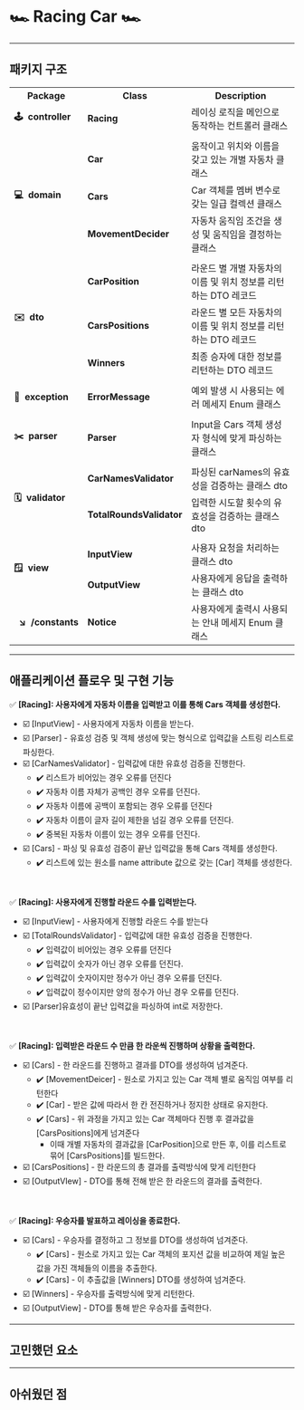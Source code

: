 #  🏎 Racing Car 🏎 

---

## 패키지 구조

<div align="center">
<table>
<tr>
<th align="center">Package</th>
<th align="center">Class</th>
<th align="center">Description</th>
</tr>

<tr>
<td><b>🕹&nbsp;&nbsp;controller</b></td>
<td><b>Racing</b></td>
<td> 레이싱 로직을 메인으로 동작하는 컨트롤러 클래스 </td>
</tr>

<tr><td colspan="3"></td></tr>

<tr>
<td rowspan="3"><b>💻  domain</b></td>
<td><b>Car</b></td>
<td>움작이고 위치와 이름을 갖고 있는 개별 자동차 클래스</td>
</tr>

<tr>
<td><b>Cars</b></td>
<td> Car 객체를 멤버 변수로 갖는 일급 컬렉션 클래스 </td>
</tr>

<tr>
<td><b>MovementDecider</b></td>
<td> 자동차 움직임 조건을 생성 및 움직임을 결정하는 클래스 </td>
</tr>

<tr><td colspan="3"></td></tr>

<tr>
<td rowspan="3"><b>✉️&nbsp;&nbsp;dto</b></td>
<td><b> CarPosition</b></td>
<td> 라운드 별 개별 자동차의 이름 및 위치 정보를 리턴하는 DTO 레코드</td>
</tr>

<tr>
<td><b> CarsPositions</b></td>
<td> 라운드 별 모든 자동차의 이름 및 위치 정보를 리턴하는 DTO 레코드 </td>
</tr>


<tr>
<td><b> Winners </b></td>
<td> 최종 승자에 대한 정보를 리턴하는 DTO 레코드</td>
</tr>

<tr><td colspan="3"></td></tr>

<tr>
<td rowspan="1"><b>🚫&nbsp;&nbsp;exception</b></td>
<td><b> ErrorMessage </b></td>
<td> 예외 발생 시 사용되는 에러 메세지 Enum 클래스</td>
</tr>

<tr><td colspan="3"></td></tr>

<tr>
<td rowspan="1"><b>✂️&nbsp;&nbsp;parser</b></td>
<td><b> Parser </b></td>
<td> Input을 Cars 객체 생성자 형식에 맞게 파싱하는 클래스</td>
</tr>

<tr><td colspan="3"></td></tr>

<tr>
<td rowspan="2"><b>🗓️&nbsp;&nbsp;validator</b></td>
<td><b> CarNamesValidator </b></td>
<td> 파싱된 carNames의 유효성을 검증하는 클래스  dto</td>
</tr>

<tr>
<td><b> TotalRoundsValidator </b></td>
<td> 입력한 시도할 횟수의 유효성을 검증하는 클래스 dto</td>
</tr>

<tr><td colspan="3"></td></tr>

<tr>
<td rowspan="2"><b>🪟&nbsp;&nbsp;view</b></td>
<td><b> InputView </b></td>
<td> 사용자 요청을 처리하는 클래스 dto</td>
</tr>

<tr>
<td><b> OutputView </b></td>
<td> 사용자에게 응답을 출력하는 클래스 dto</td>
</tr>

<tr>
<td><b>  ↘️  /constants</b></td>
<td><b>Notice</b></td>
<td> 사용자에게 출력시 사용되는 안내 메세지 Enum 클래스</td>
</tr>




</table>
</div>




---

## 애플리케이션 플로우 및 구현 기능


✅ **[Racing]: 사용자에게 자동차 이름을 입력받고 이를 통해 Cars 객체를 생성한다.**

- ☑️ [InputView] - 사용자에게 자동차 이름을 받는다.
- ☑️ [Parser] - 유효성 검증 및 객체 생성에 맞는 형식으로 입력값을 스트링 리스트로 파싱한다.
- ☑️ [CarNamesValidator] - 입력값에 대한 유효성 검증을 진행한다.
  - ✔️ 리스트가 비어있는 경우 오류를 던진다
  - ✔️ 자동차 이름 자체가 공백인 경우 오류를 던진다.
  - ✔️ 자동차 이름에 공백이 포함되는 경우 오류를 던진다
  - ✔️ 자동차 이름이 글자 길이 제한을 넘길 경우 오류를 던진다.
  - ✔️ 중복된 자동차 이름이 있는 경우 오류를 던진다.
- ☑️ [Cars] - 파싱 및 유효성 검증이 끝난 입력값을 통해 Cars 객체를 생성한다.
  - ✔️ 리스트에 있는 원소를 name attribute 값으로 갖는 [Car] 객체를 생성한다.

<br>

✅ **[Racing]: 사용자에게 진행할 라운드 수를 입력받는다.**
- ☑️ [InputView] - 사용자에게 진행할 라운드 수를 받는다
- ☑️ [TotalRoundsValidator] - 입력값에 대한 유효성 검증을 진행한다.
  - ✔️ 입력값이 비어있는 경우 오류를 던진다
  - ✔️ 입력값이 숫자가 아닌 경우 오류를 던진다.
  - ✔️ 입력값이 숫자이지만 정수가 아닌 경우 오류를 던진다.
  - ✔️ 입력값이 정수이지만 양의 정수가 아닌 경우 오류를 던진다.
- ☑️ [Parser]유효성이 끝난 입력값을 파싱하여 int로 저장한다.

<br>

✅ **[Racing]: 입력받은 라운드 수 만큼 한 라운씩 진행하며 상황을 출력한다.**
- ☑️ [Cars] - 한 라운드를 진행하고 결과를 DTO를 생성하여 넘겨준다.
  - ✔️ [MovementDeicer] - 원소로 가지고 있는 Car 객체 별로 움직임 여부를 리턴한다
  - ✔️ [Car] - 받은 값에 따라서 한 칸 전진하거나 정지한 상태로 유지한다.
  - ✔️ [Cars] - 위 과정을 가지고 있는 Car 객체마다 진행 후 결과값을 [CarsPositions]에게 넘겨준다
    - 이때 개별 자동차의 결과값을 [CarPosition]으로 만든 후, 이를 리스트로 묶어 [CarsPositions]를 빌드한다.
- ☑️ [CarsPositions] - 한 라운드의 총 결과를 출력방식에 맞게 리턴한다
- ☑️ [OutputVIew] - DTO를 통해 전해 받은 한 라운드의 결과를 출력한다.

<br>

✅ **[Racing]: 우승자를 발표하고 레이싱을 종료한다.**
- ☑️ [Cars] - 우승자를 결정하고 그 정보를 DTO를 생성하여 넘겨준다.
  - ✔️ [Cars] - 원소로 가지고 있는 Car 객체의 포지션 값을 비교하여 제일 높은 값을 가진 객체들의 이름을 추출한다.
  - ✔️ [Cars] - 이 추출값을 [Winners] DTO를 생성하여 넘겨준다.
- ☑️ [Winners] - 우승자를 출력방식에 맞게 리턴한다.
- ☑️ [OutputView] - DTO를 통해 받은 우승자를 출력한다.






---

## 고민했던 요소


--- 

## 아쉬웠던 점
